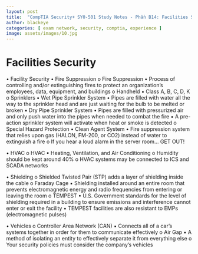 ```yaml
---
layout: post
title:  "CompTIA Security+ SY0-501 Study Notes - Phần B14: Facilities Security"
author: blackeye
categories: [ exam network, security, comptia, experience ]
image: assets/images/10.jpg
---
```


# Facilities Security
• Facility Security
• Fire Suppression
    o Fire Suppression
        ▪ Process of controlling and/or extinguishing fires to protect an
    organization’s employees, data, equipment, and buildings
    o Handheld
        ▪ Class A, B, C, D, K
    o Sprinklers
        ▪ Wet Pipe Sprinkler System
            • Pipes are filled with water all the way to the sprinkler head and
            are just waiting for the bulb to be melted or broken
        ▪ Dry Pipe Sprinkler System
            • Pipes are filled with pressurized air and only push water into
            the pipes when needed to combat the fire
        ▪ A pre-action sprinkler system will activate when heat or smoke is
        detected
    o Special Hazard Protection
        ▪ Clean Agent System
            • Fire suppression system that relies upon gas (HALON, FM-200, or
            CO2) instead of water to extinguish a fire
    o If you hear a loud alarm in the server room… GET OUT!

• HVAC
    o HVAC
        ▪ Heating, Ventilation, and Air Conditioning
    o Humidity should be kept around 40%
    o HVAC systems may be connected to ICS and SCADA networks

• Shielding
    o Shielded Twisted Pair (STP) adds a layer of shielding inside the cable
    o Faraday Cage
        ▪ Shielding installed around an entire room that prevents electromagnetic
        energy and radio frequencies from entering or leaving the room
    o TEMPEST
        ▪ U.S. Government standards for the level of shielding required in a
        building to ensure emissions and interference cannot enter or exit the
        facility
        ▪ TEMPEST facilities are also resistant to EMPs (electromagnetic pulses)

• Vehicles
    o Controller Area Network (CAN)
        ▪ Connects all of a car’s systems together in order for them to
        communicate effectively
    o Air Gap
        ▪ A method of isolating an entity to effectively separate it from everything
        else
    o Your security policies must consider the company’s vehicles